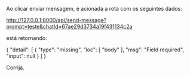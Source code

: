 Ao clicar enviar mensagem, é acionada a rota com os seguintes dados:

http://127.0.0.1:8000/api/send-message?prompt=teste&chatId=67ae29d3734a19f431134c2a

está retornando:

{
	"detail": [
		{
			"type": "missing",
			"loc": [
				"body"
			],
			"msg": "Field required",
			"input": null
		}
	]
}

Corrija.